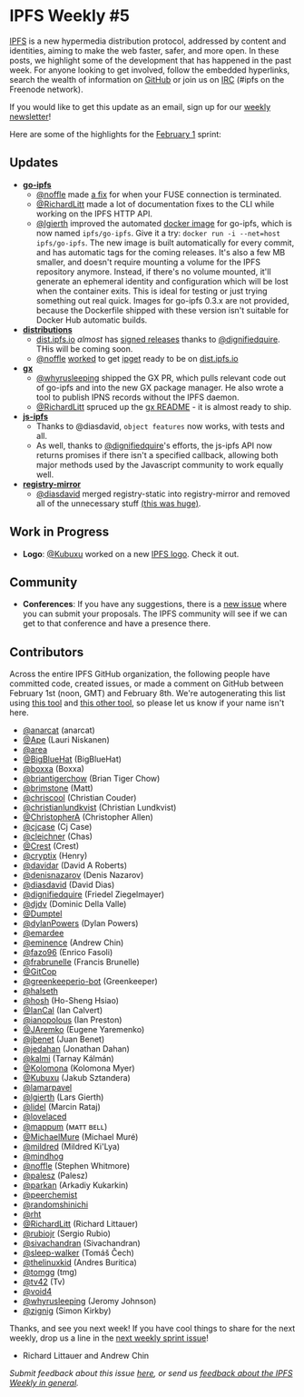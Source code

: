 # IPFS Weekly #5

[IPFS](//ipfs.io/) is a new hypermedia distribution protocol, addressed by content and identities, aiming to make the web faster, safer, and more open. In these posts, we highlight some of the development that has happened in the past week. For anyone looking to get involved, follow the embedded hyperlinks, search the wealth of information on [GitHub](//github.com/ipfs) or join us on [IRC](//webchat.freenode.net/?channels=ipfs) (#ipfs on the Freenode network).

If you would like to get this update as an email, sign up for our [weekly newsletter](//tinyletter.com/ipfsweekly)!

Here are some of the highlights for the [February 1](//github.com/ipfs/pm/issues/88) sprint:

## Updates

* [**go-ipfs**](//github.com/ipfs/go-ipfs) 
  - [@noffle](//github.com/noffle) made [a fix](https://github.com/ipfs/go-ipfs/pull/2296) for when your FUSE connection is terminated.  
  - [@RichardLitt](//github.com/RichardLitt) made a lot of documentation fixes to the CLI while working on the IPFS HTTP API.
  - [@lgierth](//github.com/lgierth) improved the automated [docker image](https://github.com/ipfs/go-ipfs/pull/2308) for go-ipfs, which is now named `ipfs/go-ipfs`. Give it a try: `docker run -i --net=host ipfs/go-ipfs`. The new image is built automatically for every commit, and has automatic tags for the coming releases. It's also a few MB smaller, and doesn't require mounting a volume for the IPFS repository anymore. Instead, if there's no volume mounted, it'll generate an ephemeral identity and configuration which will be lost when the container exits. This is ideal for testing or just trying something out real quick. Images for go-ipfs 0.3.x are not provided, because the Dockerfile shipped with these version isn't suitable for Docker Hub automatic builds.
* [**distributions**](//github.com/ipfs/distributions)
	- [dist.ipfs.io](http://dist.ipfs.io/) _almost_ has [signed releases](https://github.com/ipfs/distributions/pull/51) thanks to [@dignifiedquire](//github.com/dignifiedquire). THis will be coming soon.
	- [@noffle](//github.com/noffle) [worked](https://github.com/ipfs/distributions/pull/42) to get [ipget](http://ipget.me/) ready to be on [dist.ipfs.io](http://dist.ipfs.io/)
* [**gx**](//github.com/whyrusleeping) 
	- [@whyrusleeping](//github.com/whyrusleeping) shipped the GX PR, which pulls relevant code out of go-ipfs and into the new GX package manager. He also wrote a tool to publish IPNS records without the IPFS daemon.
	- [@RichardLitt](//github.com/RichardLitt) spruced up the [gx README](https://github.com/whyrusleeping/gx) - it is almost ready to ship. 
* [**js-ipfs**](//github.com/ipfs/js-ipfs) 
	- Thanks to @diasdavid, `object features` now works, with tests and all. 
	- As well, thanks to [@dignifiedquire](//github.com/dignifiedquire)'s efforts, the js-ipfs API now returns promises if there isn't a specified callback, allowing both major methods used by the Javascript community to work equally well.
* [**registry-mirror**](//github.com/diasdavid/registry-mirror) 
	- [@diasdavid](//github.com/diasdavid) merged registry-static into registry-mirror and removed all of the unnecessary stuff [(this was huge)](https://github.com/diasdavid/registry-mirror/pull/33).

## Work in Progress

* **Logo**: [@Kubuxu](//github.com/Kubuxu) worked on a new [IPFS logo](https://ipfs.io/ipfs/QmTgtbb4LckHaXh1YhpNcBu48cFY8zgT1Lh49q7q7ksf3M/). Check it out.

## Community

* **Conferences**: If you have any suggestions, there is a [new issue](https://github.com/ipfs/community/issues/105) where you can submit your proposals. The IPFS community will see if we can get to that conference and have a presence there.

## Contributors

Across the entire IPFS GitHub organization, the following people have committed code, created issues, or made a comment on GitHub between February 1st (noon, GMT) and February 8th. We're autogenerating this list using [this tool](//github.com/ipfs/weekly/blob/master/tools/get_commits.py) and [this other tool](//github.com/richardlitt/name-your-contributors), so please let us know if your name isn't here.

- [@anarcat](//github.com/anarcat) (anarcat)
- [@Ape](//github.com/Ape) (Lauri Niskanen)
- [@area](//github.com/area)
- [@BigBlueHat](//github.com/BigBlueHat) (BigBlueHat)
- [@boxxa](//github.com/boxxa) (Boxxa)
- [@briantigerchow](//github.com/briantigerchow) (Brian Tiger Chow)
- [@brimstone](//github.com/brimstone) (Matt)
- [@chriscool](//github.com/chriscool) (Christian Couder)
- [@christianlundkvist](//github.com/christianlundkvist) (Christian Lundkvist)
- [@ChristopherA](//github.com/ChristopherA) (Christopher Allen)
- [@cjcase](//github.com/cjcase) (Cj Case)
- [@cleichner](//github.com/cleichner) (Chas)
- [@Crest](//github.com/Crest) (Crest)
- [@cryptix](//github.com/cryptix) (Henry)
- [@davidar](//github.com/davidar) (David A Roberts)
- [@denisnazarov](//github.com/denisnazarov) (Denis Nazarov)
- [@diasdavid](//github.com/diasdavid) (David Dias)
- [@dignifiedquire](//github.com/dignifiedquire) (Friedel Ziegelmayer)
- [@djdv](//github.com/djdv) (Dominic Della Valle)
- [@Dumptel](//github.com/Dumptel)
- [@dylanPowers](//github.com/dylanPowers) (Dylan Powers)
- [@emardee](//github.com/emardee)
- [@eminence](//github.com/eminence) (Andrew Chin)
- [@fazo96](//github.com/fazo96) (Enrico Fasoli)
- [@frabrunelle](//github.com/frabrunelle) (Francis Brunelle)
- [@GitCop](//github.com/GitCop)
- [@greenkeeperio-bot](//github.com/greenkeeperio-bot) (Greenkeeper)
- [@halseth](//github.com/halseth)
- [@hosh](//github.com/hosh) (Ho-Sheng Hsiao)
- [@IanCal](//github.com/IanCal) (Ian Calvert)
- [@ianopolous](//github.com/ianopolous) (Ian Preston)
- [@JAremko](//github.com/JAremko) (Eugene Yaremenko)
- [@jbenet](//github.com/jbenet) (Juan Benet)
- [@jedahan](//github.com/jedahan) (Jonathan Dahan)
- [@kalmi](//github.com/kalmi) (Tarnay Kálmán)
- [@Kolomona](//github.com/Kolomona) (Kolomona Myer)
- [@Kubuxu](//github.com/Kubuxu) (Jakub Sztandera)
- [@lamarpavel](//github.com/lamarpavel)
- [@lgierth](//github.com/lgierth) (Lars Gierth)
- [@lidel](//github.com/lidel) (Marcin Rataj)
- [@lovelaced](//github.com/lovelaced)
- [@mappum](//github.com/mappum) (ᴍᴀᴛᴛ ʙᴇʟʟ)
- [@MichaelMure](//github.com/MichaelMure) (Michael Muré)
- [@mildred](//github.com/mildred) (Mildred Ki'Lya)
- [@mindhog](//github.com/mindhog)
- [@noffle](//github.com/noffle) (Stephen Whitmore)
- [@palesz](//github.com/palesz) (Palesz)
- [@parkan](//github.com/parkan) (Arkadiy Kukarkin)
- [@peerchemist](//github.com/peerchemist)
- [@randomshinichi](//github.com/randomshinichi)
- [@rht](//github.com/rht)
- [@RichardLitt](//github.com/RichardLitt) (Richard Littauer)
- [@rubiojr](//github.com/rubiojr) (Sergio Rubio)
- [@sivachandran](//github.com/sivachandran) (Sivachandran)
- [@sleep-walker](//github.com/sleep-walker) (Tomáš Čech)
- [@thelinuxkid](//github.com/thelinuxkid) (Andres Buritica)
- [@tomgg](//github.com/tomgg) (tmg)
- [@tv42](//github.com/tv42) (Tv)
- [@void4](//github.com/void4)
- [@whyrusleeping](//github.com/whyrusleeping) (Jeromy Johnson)
- [@zignig](//github.com/zignig) (Simon Kirkby)

Thanks, and see you next week!  If you have cool things to share for the next weekly, drop us a line in the [next weekly sprint issue](//github.com/ipfs/pm/issues/89)!

- Richard Littauer and Andrew Chin

_Submit feedback about this issue [here](//github.com/ipfs/weekly/issues/10), or send us [feedback about the IPFS Weekly in general](//github.com/ipfs/weekly/issues/8)._
